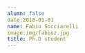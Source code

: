 ```yaml
---
alumn: false
date:2018-01-01
name: Fabio Socciarelli
image:img/fabioz.jpg
title: Ph.D student
---
```


